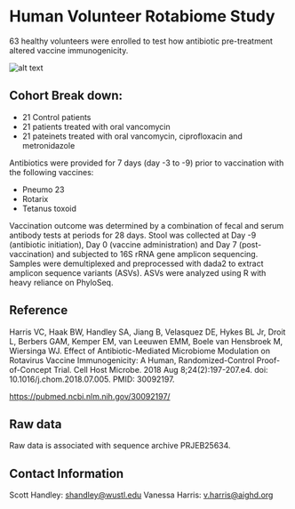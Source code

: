 # Human Volunteer Rotabiome Study

63 healthy volunteers were enrolled to test how antibiotic pre-treatment altered vaccine immunogenicity.

![alt text](https://github.com/shandley/human_volunteer_rotabiome/blob/master/graphical_abstract.png)

## Cohort Break down:

* 21 Control patients
* 21 patients treated with oral vancomycin
* 21 pateinets treated with oral vancomycin, ciprofloxacin and metronidazole

Antibiotics were provided for 7 days (day -3 to -9) prior to vaccination with the following vaccines:

* Pneumo 23
* Rotarix
* Tetanus toxoid

Vaccination outcome was determined by a combination of fecal and serum antibody tests at periods for 28 days. Stool was collected at Day -9 (antibiotic initiation), Day 0 (vaccine administration) and Day 7 (post-vaccination) and subjected to 16S rRNA gene amplicon sequencing. Samples were demultiplexed and preprocessed with dada2 to extract amplicon sequence variants (ASVs). ASVs were analyzed using R with heavy reliance on PhyloSeq.

## Reference
Harris VC, Haak BW, Handley SA, Jiang B, Velasquez DE, Hykes BL Jr, Droit L, Berbers GAM, Kemper EM, van Leeuwen EMM, Boele van Hensbroek M, Wiersinga WJ. Effect of Antibiotic-Mediated Microbiome Modulation on Rotavirus Vaccine Immunogenicity: A Human, Randomized-Control Proof-of-Concept Trial. Cell Host Microbe. 2018 Aug 8;24(2):197-207.e4. doi: 10.1016/j.chom.2018.07.005. PMID: 30092197.

https://pubmed.ncbi.nlm.nih.gov/30092197/

## Raw data

Raw data is associated with sequence archive PRJEB25634.

## Contact Information

Scott Handley: shandley@wustl.edu
Vanessa Harris: v.harris@aighd.org
